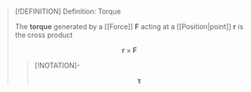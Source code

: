 >[!DEFINITION] Definition: Torque
>
>The **torque** generated by a [[Force]] $\boldsymbol{F}$ acting at a [[Position|point]] $\boldsymbol{r}$ is the cross product
>
>$$
>\boldsymbol{r} \times \boldsymbol{F}
>$$
>
>>[!NOTATION]-
>>
>>$$
>>\boldsymbol{\tau}
>>$$
>>
>